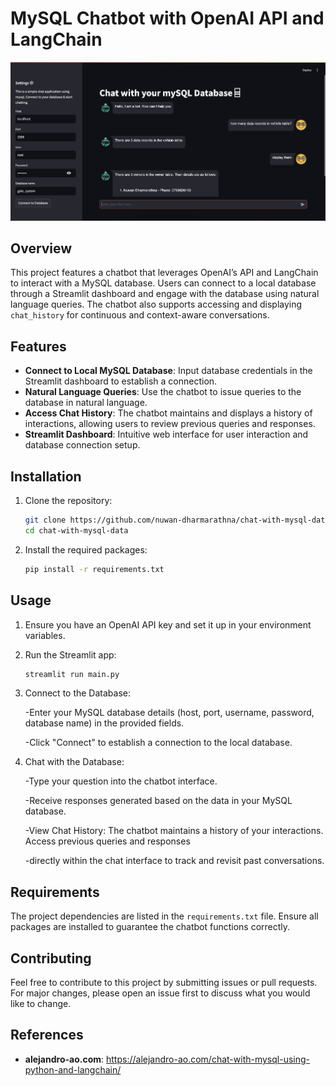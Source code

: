 # MySQL Chatbot with OpenAI API and LangChain

![Chatbot Screenshot](./chatbot.png)

## Overview

This project features a chatbot that leverages OpenAI’s API and LangChain to interact with a MySQL database. Users can connect to a local database through a Streamlit dashboard and engage with the database using natural language queries. The chatbot also supports accessing and displaying `chat_history` for continuous and context-aware conversations.

## Features

- **Connect to Local MySQL Database**: Input database credentials in the Streamlit dashboard to establish a connection.
- **Natural Language Queries**: Use the chatbot to issue queries to the database in natural language.
- **Access Chat History**: The chatbot maintains and displays a history of interactions, allowing users to review previous queries and responses.
- **Streamlit Dashboard**: Intuitive web interface for user interaction and database connection setup.

## Installation

1. Clone the repository:

   ```bash
   git clone https://github.com/nuwan-dharmarathna/chat-with-mysql-data
   cd chat-with-mysql-data
    ```
2. Install the required packages:

    ```bash
    pip install -r requirements.txt
    ```
## Usage

1. Ensure you have an OpenAI API key and set it up in your environment variables.

2. Run the Streamlit app:
    ```bash
    streamlit run main.py
    ```
3. Connect to the Database:

    -Enter your MySQL database details (host, port, username, password, database name) in the provided fields.
    
    -Click "Connect" to establish a connection to the local database.

4. Chat with the Database:

    -Type your question into the chatbot interface.

    -Receive responses generated based on the data in your MySQL database.
    
    -View Chat History: The chatbot maintains a history of your interactions. Access previous queries and responses
    
    -directly within the chat interface to track and revisit past conversations.

## Requirements

The project dependencies are listed in the `requirements.txt` file. Ensure all packages are installed to guarantee the chatbot functions correctly.

## Contributing

Feel free to contribute to this project by submitting issues or pull requests. For major changes, please open an issue first to discuss what you would like to change.

## References

- **alejandro-ao.com**: https://alejandro-ao.com/chat-with-mysql-using-python-and-langchain/



